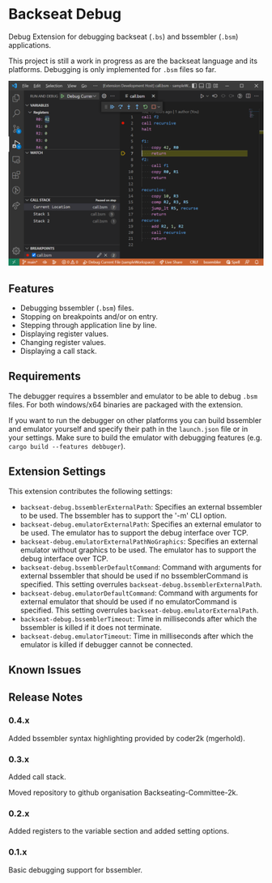 # Backseat Debug

Debug Extension for debugging backseat (`.bs`) and bssembler (`.bsm`) applications.

This project is still a work in progress as are the backseat language and its platforms. Debugging is only implemented for `.bsm` files so far.

![Extension Usage Example](images/BackseatDebug.png)

## Features

* Debugging bssembler (`.bsm`) files.
* Stopping on breakpoints and/or on entry.
* Stepping through application line by line.
* Displaying register values.
* Changing register values.
* Displaying a call stack.

## Requirements

The debugger requires a bssembler and emulator to be able to debug `.bsm` files. For both windows/x64 binaries are packaged with the extension.

If you want to run the debugger on other platforms you can build bssembler and emulator yourself and specify their path in the `launch.json` file or in your settings. Make sure to build the emulator with debugging features (e.g. `cargo build --features debbuger`).

## Extension Settings

This extension contributes the following settings:

* `backseat-debug.bssemblerExternalPath`: Specifies an external bssembler to be used. The bssembler has to support the '-m' CLI option.
* `backseat-debug.emulatorExternalPath`: Specifies an external emulator to be used. The emulator has to support the debug interface over TCP.
* `backseat-debug.emulatorExternalPathNoGraphics`: Specifies an external emulator without graphics to be used. The emulator has to support the debug interface over TCP.
* `backseat-debug.bssemblerDefaultCommand`: Command with arguments for external bssembler that should be used if no bssemblerCommand is specified. This setting overrules `backseat-debug.bssemblerExternalPath`.
* `backseat-debug.emulatorDefaultCommand`: Command with arguments for external emulator that should be used if no emulatorCommand is specified. This setting overrules `backseat-debug.emulatorExternalPath`.
* `backseat-debug.bssemblerTimeout`: Time in milliseconds after which the bssembler is killed if it does not terminate.
* `backseat-debug.emulatorTimeout`: Time in milliseconds after which the emulator is killed if debugger cannot be connected.

## Known Issues

## Release Notes

### 0.4.x

Added bssembler syntax highlighting provided by coder2k (mgerhold).

### 0.3.x

Added call stack.

Moved repository to github organisation Backseating-Committee-2k.

### 0.2.x

Added registers to the variable section and added setting options.

### 0.1.x

Basic debugging support for bssembler.
